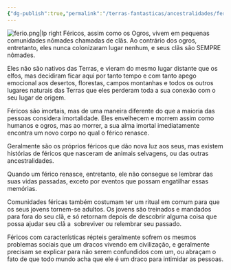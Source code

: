 ```yaml
---
{"dg-publish":true,"permalink":"/terras-fantasticas/ancestralidades/fericos/"}
---
```


![ferio.png|lp right](/img/user/z_assets/Ancestry%20pics/ferio.png)
Féricos, assim como os Ogros, vivem em pequenas comunidades nômades chamadas de clãs. Ao contrário dos ogros, entretanto, eles nunca colonizaram lugar nenhum, e seus clãs são SEMPRE nômades.

Eles não são nativos das Terras, e vieram do mesmo lugar distante que os elfos, mas decidiram ficar aqui por tanto tempo e com tanto apego emocional aos desertos, florestas, campos montanhas e todos os outros lugares naturais das Terras que eles perderam toda a sua conexão com o seu lugar de origem.

Féricos são imortais, mas de uma maneira diferente do que a maioria das pessoas considera imortalidade. Eles envelhecem e morrem assim como humanos e ogros, mas ao morrer, a sua alma imortal imediatamente encontra um novo corpo no qual o férico renasce.

Geralmente são os próprios féricos que dão nova luz aos seus, mas existem histórias de féricos que nasceram de animais selvagens, ou das outras ancestralidades.

Quando um férico renasce, entretanto, ele não consegue se lembrar das suas vidas passadas, exceto por eventos que possam engatilhar essas memórias.

Comunidades féricas também costumam ter um ritual em comum para que os seus jovens tornem-se adultos. Os jovens são treinados e mandados para fora do seu clã, e só retornam depois de descobrir alguma coisa que possa ajudar seu clã a  sobreviver ou relembrar seu passado.

Féricos com características répteis geralmente sofrem os mesmos problemas sociais que um dracos vivendo em civilização, e geralmente precisam se explicar para não serem confundidos com um, ou abraçam o fato de que todo mundo acha que ele é um draco para intimidar as pessoas.